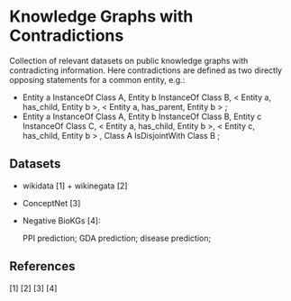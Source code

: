 # Knowledge Graphs with Contradictions

Collection of relevant datasets on public knowledge graphs with contradicting information.
Here contradictions are defined as two directly opposing statements for a common entity, e.g.:
- Entity a InstanceOf Class A, Entity b InstanceOf Class B,  < Entity a, has_child, Entity b >,  < Entity a, has_parent, Entity b > ;
- Entity a InstanceOf Class A, Entity b InstanceOf Class B, Entity c InstanceOf Class C,  < Entity a, has_child, Entity b >,  < Entity c, has_child, Entity b > , Class A IsDisjointWith Class B ;


## Datasets

- wikidata [1] + wikinegata [2]

- ConceptNet [3]

- Negative BioKGs [4]:

    PPI prediction;
    GDA prediction;
    disease prediction;

## References
[1]
[2]
[3]
[4]
